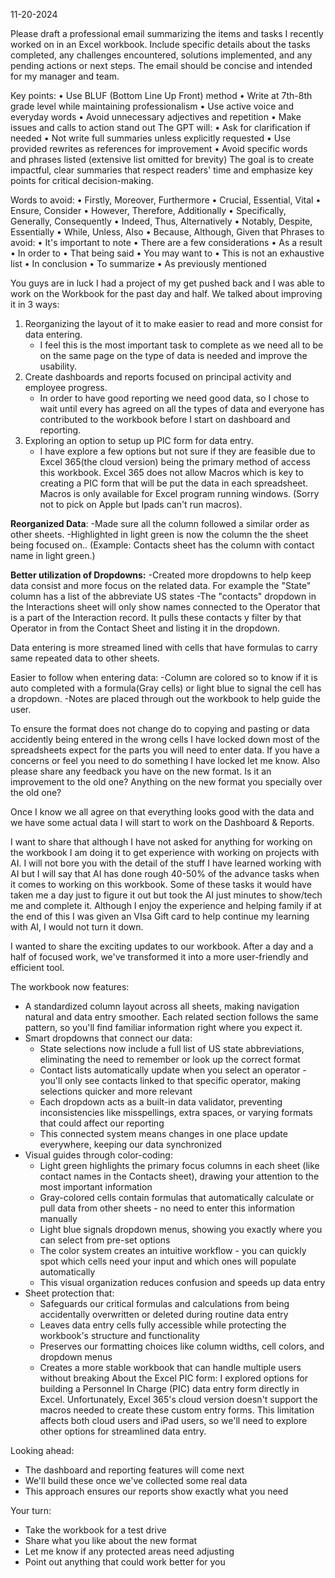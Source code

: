 
11-20-2024

Please draft a professional email summarizing the items and tasks I recently worked on in an Excel workbook. Include specific details about the tasks completed, any challenges encountered, solutions implemented, and any pending actions or next steps. The email should be concise and intended for my manager and team.

Key points:
	• Use BLUF (Bottom Line Up Front) method
	• Write at 7th-8th grade level while maintaining professionalism
	• Use active voice and everyday words
	• Avoid unnecessary adjectives and repetition
		• Make issues and calls to action stand out
The GPT will:
	• Ask for clarification if needed
	• Not write full summaries unless explicitly requested
	• Use provided rewrites as references for improvement
	• Avoid specific words and phrases listed (extensive list omitted for brevity)
The goal is to create impactful, clear summaries that respect readers' time and emphasize key points for critical decision-making.

Words to avoid:
	• Firstly, Moreover, Furthermore
	• Crucial, Essential, Vital
	• Ensure, Consider
	• However, Therefore, Additionally
	• Specifically, Generally, Consequently
	• Indeed, Thus, Alternatively
	• Notably, Despite, Essentially
	• While, Unless, Also
	• Because, Although, Given that
Phrases to avoid:
	• It's important to note
	• There are a few considerations
	• As a result
	• In order to
	• That being said
	• You may want to
	• This is not an exhaustive list
	• In conclusion
	• To summarize
	• As previously mentioned

You guys are in luck I had a project of my get pushed back and I was able to work on the Workbook for the past day and half. We talked about improving it in 3 ways:

1. Reorganizing the layout of it to make easier to read and more consist for data entering. 
	- I feel this is the most important task to complete as we need all to be on the same page on the type of data is needed and improve the usability. 
2.  Create dashboards and reports focused on principal activity and employee progress.
	- In order to have good reporting we need good data, so I chose to wait until every has agreed on all the types of data and everyone has contributed to the workbook before I start on dashboard and reporting. 
3.  Exploring an option to setup up PIC form for data entry. 
	- I have explore a few options but not sure if they are feasible due to Excel 365(the cloud version) being the primary method of access this workbook. Excel 365 does not allow Macros which is key to creating a PIC form that will be put the data in each spreadsheet. Macros is only available for Excel program running windows. (Sorry not to pick on Apple but Ipads can't run macros). 


 **Reorganized Data**: 
-Made sure all the column followed a similar order as other sheets. 
-Highlighted in light green is now the column the the sheet being focused on.. (Example: Contacts sheet has the column with contact name in light green.)

**Better utilization of Dropdowns:** 
-Created more dropdowns to help keep data consist and more focus on the related data. For example the "State" column has a list of the abbreviate US states
-The "contacts" dropdown in the Interactions sheet will only show names connected to the Operator that is a part of the Interaction record. It pulls these contacts y filter by that Operator in from the Contact Sheet and listing it in the dropdown. 

Data entering is more streamed lined with cells that have formulas to carry same repeated data to other sheets. 

Easier to follow when entering data:
-Column are colored so to know if it is auto completed with a formula(Gray cells) or light blue to signal the cell has a dropdown.
-Notes are placed through out the workbook to help guide the user. 

To ensure the format does not change do to copying and pasting or data accidently being entered in the wrong cells I have locked down most  of the spreadsheets expect for the parts you will need to enter data. If you have a concerns or feel you need to do something I have locked let me know. Also please share any feedback you have on the new format. Is it an improvement to the old one? Anything on the new format you specially over the old one? 

Once I know we all agree on that everything looks good with the data and we have some actual data I will start to work on the Dashboard & Reports.

I want to share that although I have not asked for anything for working on the workbook I am doing it to get experience with working on projects with AI.  I will not bore you with the detail of the stuff I have learned working with AI but I will say that AI has done rough 40-50% of the advance tasks when it comes to working on this workbook.  Some of these tasks it would have taken me a day just to figure it out but took the AI just minutes to show/tech me and complete it. Although I enjoy the experience and helping family if at the end of this I was given an VIsa Gift card to help continue my learning with AI, I would not turn it down. 


I wanted to share the exciting updates to our workbook. After a day and a half of focused work, we've transformed it into a more user-friendly and efficient tool.

The workbook now features:

- A standardized column layout across all sheets, making navigation natural and data entry smoother. Each related section follows the same pattern, so you'll find familiar information right where you expect it.
- Smart dropdowns that connect our data:
    - State selections now include a full list of US state abbreviations, eliminating the need to remember or look up the correct format
    - Contact lists automatically update when you select an operator - you'll only see contacts linked to that specific operator, making selections quicker and more relevant
    - Each dropdown acts as a built-in data validator, preventing inconsistencies like misspellings, extra spaces, or varying formats that could affect our reporting
    - This connected system means changes in one place update everywhere, keeping our data synchronized
- Visual guides through color-coding:
    - Light green highlights the primary focus columns in each sheet (like contact names in the Contacts sheet), drawing your attention to the most important information
    - Gray-colored cells contain formulas that automatically calculate or pull data from other sheets - no need to enter this information manually
    - Light blue signals dropdown menus, showing you exactly where you can select from pre-set options
    - The color system creates an intuitive workflow - you can quickly spot which cells need your input and which ones will populate automatically
    - This visual organization reduces confusion and speeds up data entry
- Sheet protection that:
    - Safeguards our critical formulas and calculations from being accidentally overwritten or deleted during routine data entry
    - Leaves data entry cells fully accessible while protecting the workbook's structure and functionality
    - Preserves our formatting choices like column widths, cell colors, and dropdown menus
    - Creates a more stable workbook that can handle multiple users without breaking
    About the Excel PIC form: I explored options for building a Personnel In Charge (PIC) data entry form directly in Excel. Unfortunately, Excel 365's cloud version doesn't support the macros needed to create these custom entry forms. This limitation affects both cloud users and iPad users, so we'll need to explore other options for streamlined data entry.

Looking ahead:

- The dashboard and reporting features will come next
- We'll build these once we've collected some real data
- This approach ensures our reports show exactly what you need

Your turn:

- Take the workbook for a test drive
- Share what you like about the new format
- Let me know if any protected areas need adjusting
- Point out anything that could work better for you